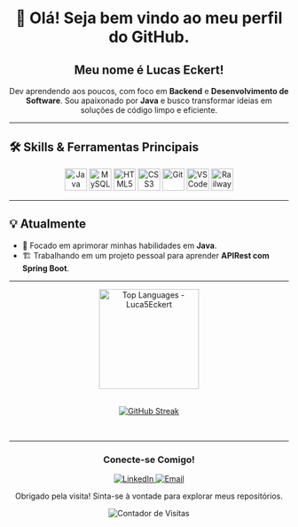 <h1 align="center">👋 Olá! Seja bem vindo ao meu perfil do GitHub.</h1>

<div align="center">
  <h2>Meu nome é Lucas Eckert!</h2>
</div>

<p align="center">
  Dev aprendendo aos poucos, com foco em <strong>Backend</strong> e <strong>Desenvolvimento de Software</strong>.
  Sou apaixonado por <strong>Java</strong> e busco transformar ideias em soluções de código limpo e eficiente.
</p>

---

## 🛠️ Skills & Ferramentas Principais

<p align="center">
  <img loading="lazy" src="https://cdn.jsdelivr.net/gh/devicons/devicon@latest/icons/java/java-original.svg" width="40" height="40" alt="Java" />
  <img loading="lazy" src="https://cdn.jsdelivr.net/gh/devicons/devicon@latest/icons/mysql/mysql-original.svg" width="40" height="40" alt="MySQL" />
  <img loading="lazy" src="https://cdn.jsdelivr.net/gh/devicons/devicon@latest/icons/html5/html5-original.svg" width="40" height="40" alt="HTML5" />
  <img loading="lazy" src="https://cdn.jsdelivr.net/gh/devicons/devicon@latest/icons/css3/css3-plain.svg" width="40" height="40" alt="CSS3" />
  <img loading="lazy" src="https://cdn.jsdelivr.net/gh/devicons/devicon@latest/icons/git/git-original.svg" width="40" height="40" alt="Git" />
  <img loading="lazy" src="https://cdn.jsdelivr.net/gh/devicons/devicon@latest/icons/vscode/vscode-original.svg" width="40" height="40" alt="VS Code" />
  <img loading="lazy" src="https://cdn.jsdelivr.net/gh/devicons/devicon@latest/icons/railway/railway-original.svg" width="40" height="40" alt="Railway" />
</p>

---

## 💡 Atualmente

- 🚀 Focado em aprimorar minhas habilidades em **Java**.
- 🏗️ Trabalhando em um projeto pessoal para aprender **APIRest com Spring Boot**.

---

<div align="center">
<a href="https://github.com/Luca5Eckert">
  <img loading="lazy" height="180em" src="https://github-readme-stats.vercel.app/api/top-langs/?username=Luca5Eckert&layout=compact&langs_count=7&theme=graywhite" alt="Top Languages - Luca5Eckert"/>
</a>
<br>

<div align="center">
<br> 

[![GitHub Streak](https://streak-stats.demolab.com?user=Luca5Eckert&theme=graywhite)](https://git.io/streak-stats)
  
</div>

<br> 

</div>

---

<div align="center">
  <h3>Conecte-se Comigo!</h3>
  
  <a href="" target="_blank">
    <img loading="lazy" src="https://img.shields.io/badge/-LinkedIn-0077B5?style=for-the-badge&logo=linkedin&logoColor=white" target="_blank" alt="LinkedIn">
  </a>
  
  <a href="mailto:ecklukatv@email.com">
    <img loading="lazy" src="https://img.shields.io/badge/-Email-D14836?style=for-the-badge&logo=gmail&logoColor=white" target="_blank" alt="Email">
  </a>
  
  <p>Obrigado pela visita! Sinta-se à vontade para explorar meus repositórios.</p>
</div>

<p align="center">
  <img loading="lazy" src="https://komarev.com/ghpvc/?username=Luca5Eckert&label=Visitas%20ao%20Perfil&color=blue&style=flat" alt="Contador de Visitas"/>
</p>
